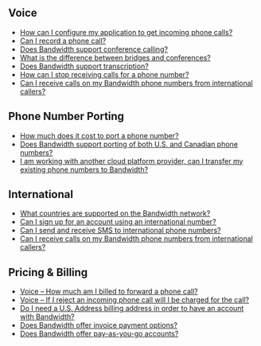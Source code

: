 ## Voice
* [How can I configure my application to get incoming phone calls?]()
* [Can I record a phone call?]()
* [Does Bandwidth support conference calling?]()
* [What is the difference between bridges and conferences?]()
* [Does Bandwidth support transcription?]()
* [How can I stop receiving calls for a phone number?]()
* [Can I receive calls on my Bandwidth phone numbers from international callers?]()

## Phone Number Porting
* [How much does it cost to port a phone number?]()
* [Does Bandwidth support porting of both U.S. and Canadian phone numbers?]()
* [I am working with another cloud platform provider, can I transfer my existing phone numbers to Bandwidth?]()

## International
* [What countries are supported on the Bandwidth network?]()
* [Can I sign up for an account using an international number?]()
* [Can I send and receive SMS to international phone numbers?]()
* [Can I receive calls on my Bandwidth phone numbers from international callers?]()

## Pricing & Billing
* [Voice – How much am I billed to forward a phone call?]()
* [Voice – If I reject an incoming phone call will I be charged for the call?]()
* [Do I need a U.S. Address billing address in order to have an account with Bandwidth?]()
* [Does Bandwidth offer invoice payment options?]()
* [Does Bandwidth offer pay-as-you-go accounts?]()
